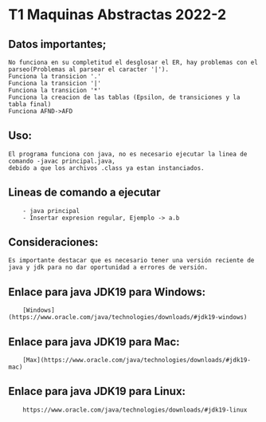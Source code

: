 # T1 Maquinas Abstractas 2022-2
## Datos importantes;
    No funciona en su completitud el desglosar el ER, hay problemas con el parseo(Problemas al parsear el caracter '|').
    Funciona la transicion '.'
    Funciona la transicion '|'
    Funciona la transicion '*'
    Funciona la creacion de las tablas (Epsilon, de transiciones y la tabla final)
    Funciona AFND->AFD
## Uso:
	El programa funciona con java, no es necesario ejecutar la linea de comando -javac principal.java,
	debido a que los archivos .class ya estan instanciados.
## Lineas de comando a ejecutar
		- java principal
		- Insertar expresion regular, Ejemplo -> a.b
## Consideraciones:
	Es importante destacar que es necesario tener una versión reciente de java y jdk para no dar oportunidad a errores de versión. 
## Enlace para java JDK19 para Windows: 
		[Windows](https://www.oracle.com/java/technologies/downloads/#jdk19-windows)
## Enlace para java JDK19 para Mac: 
		[Max](https://www.oracle.com/java/technologies/downloads/#jdk19-mac)
## Enlace para java JDK19 para Linux: 
		https://www.oracle.com/java/technologies/downloads/#jdk19-linux 
